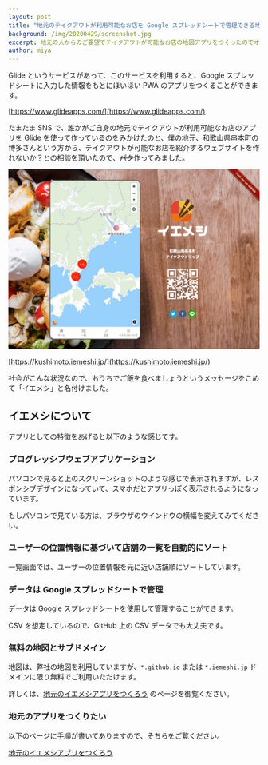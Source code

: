 ```yaml
---
layout: post
title: "地元のテイクアウトが利用可能なお店を Google スプレッドシートで管理できる地図アプリをつくりました。"
background: /img/20200429/screenshot.jpg
excerpt: 地元の人からのご要望でテイクアウトが可能なお店の地図アプリをつくったのでオープンソースで公開しました。
author: miya
---
```


Glide というサービスがあって、このサービスを利用すると、Google スプレッドシートに入力した情報をもとにほいほい PWA のアプリをつくることができます。

[https://www.glideapps.com/](https://www.glideapps.com/)

たまたま SNS で、誰かがご自身の地元でテイクアウトが利用可能なお店のアプリを Glide を使って作っているのをみかけたのと、僕の地元、和歌山県串本町の博多さんという方から、テイクアウトが可能なお店を紹介するウェブサイトを作れないか？との相談を頂いたので、~~パク~~作ってみました。

[![](/img/20200429/screenshot.jpg)](https://kushimoto.iemeshi.jp/)

[https://kushimoto.iemeshi.jp/](https://kushimoto.iemeshi.jp/)

社会がこんな状況なので、おうちでご飯を食べましょうというメッセージをこめて「イエメシ」と名付けました。

## イエメシについて

アプリとしての特徴をあげると以下のような感じです。

### プログレッシブウェブアプリケーション

パソコンで見ると上のスクリーンショットのような感じで表示されますが、レスポンシブデザインになっていて、スマホだとアプリっぽく表示されるようになっています。

もしパソコンで見ている方は、ブラウザのウインドウの横幅を変えてみてください。

### ユーザーの位置情報に基づいて店舗の一覧を自動的にソート

一覧画面では、ユーザーの位置情報を元に近い店舗順にソートしています。

### データは Google スプレッドシートで管理

データは Google スプレッドシートを使用して管理することができます。

CSV を想定しているので、GitHub 上の CSV データでも大丈夫です。

### 無料の地図とサブドメイン

地図は、弊社の地図を利用していますが、`*.github.io` または `*.iemeshi.jp` ドメインに限り無料でご利用いただけます。

詳しくは、[地元のイエメシアプリをつくろう](https://iemeshi.jp/develop.html) のページを御覧ください。

### 地元のアプリをつくりたい

以下のページに手順が書いてありますので、そちらをご覧ください。

[地元のイエメシアプリをつくろう](https://iemeshi.jp/develop.html)
